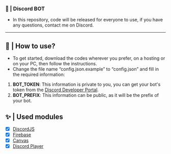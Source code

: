 ### 🚀 | Discord BOT
- In this repository, code will be released for everyone to use, if you have any questions, contact me on Discord.
---
## 🤔 | How to use?

* To get started, download the codes wherever you prefer, on a hosting or on your PC, then follow the instructions.
* Change the file name “config.json.example” to “config.json” and fill in the required information:
1. <b>BOT_TOKEN</b>: This information is private to you, you can get your bot's token from the [Discord Developer Portal](https://discord.com/developers/applications).
2. <b>BOT_PREFIX</b>: This information can be public, as it will be the prefix of your bot.

## ✨ | Used modules
- [x] [DiscordJS](https://discord.js.org/)
- [x] [Firebase](https://firebase.google.com/)
- [x] [Canvas](https://www.npmjs.com/package/canvas)
- [x] [Discord Player](https://discord-player.js.org/)
